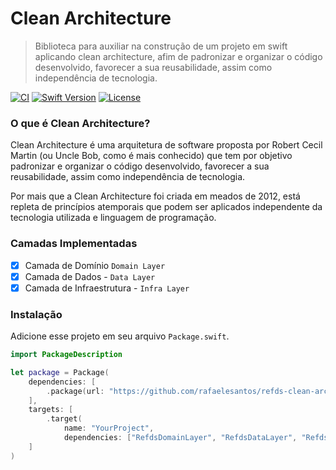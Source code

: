 # Clean Architecture

> Biblioteca para auxiliar na construção de um projeto em swift aplicando clean architecture, afim de padronizar e organizar o código desenvolvido, favorecer a sua reusabilidade, assim como independência de tecnologia.

[![CI](https://github.com/rafaelesantos/refds-clean-architecture/actions/workflows/swift.yml/badge.svg)](https://github.com/rafaelesantos/refds-clean-architecture/actions/workflows/swift.yml)
[![Swift Version][swift-image]][swift-url]
[![License][license-image]][license-url]

### O que é Clean Architecture?

Clean Architecture é uma arquitetura de software proposta por Robert Cecil Martin (ou Uncle Bob, como é mais conhecido) que tem por objetivo padronizar e organizar o código desenvolvido, favorecer a sua reusabilidade, assim como independência de tecnologia.

Por mais que a Clean Architecture foi criada em meados de 2012, está repleta de princípios atemporais que podem ser aplicados independente da tecnologia utilizada e linguagem de programação.

### Camadas Implementadas

- [X] Camada de Domínio `Domain Layer`
- [X] Camada de Dados - `Data Layer`
- [X] Camada de Infraestrutura - `Infra Layer`

### Instalação

Adicione esse projeto em seu arquivo `Package.swift`.

```swift
import PackageDescription

let package = Package(
    dependencies: [
        .package(url: "https://github.com/rafaelesantos/refds-clean-architecture.git", branch: "main")
    ],
    targets: [
        .target(
            name: "YourProject",
            dependencies: ["RefdsDomainLayer", "RefdsDataLayer", "RefdsInfraLayer"]),
    ]
)
```

[swift-image]: https://img.shields.io/badge/swift-5.7-orange.svg
[swift-url]: https://www.swift.org/blog/swift-5.7-released/
[license-image]: https://img.shields.io/badge/License-MIT-blue.svg
[license-url]: LICENSE
